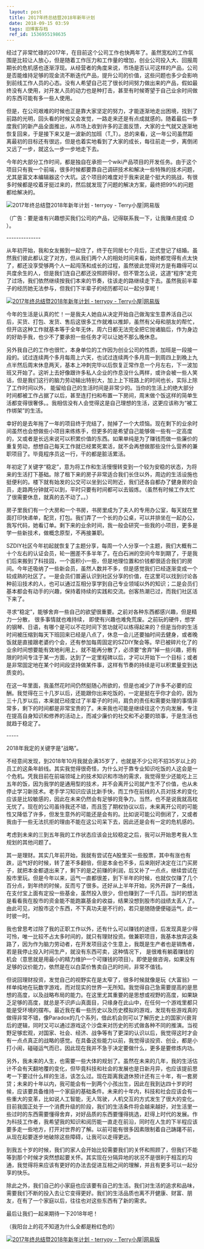 ```yaml
---
 layout: post
 title: 2017年终总结暨2018年新年计划
 date: 2018-09-15 03:59
 tags: 旧博客存档
 ref_id: 1536955198635
---
```

经过了非常忙碌的2017年，在目前这个公司工作也快两年了。虽然宽松的工作氛围是比较让人放心，但是随着工作压力和工作量的增加，创业公司投入大、回报周期长的危机感也逐渐浮现。从经营者的角度来说，市场是否认可这样的产品，公司是否能维持足够的现金流不断迭代产品，提升公司的价值，这些问题也多少会影响到前线工作人员的心态。没有人希望自己花了很长时间努力做出来的产品，假如最终没有人使用，对开发人员的动力也是种打击，甚至有时候寄望于自己业余时间做的东西可能有多一些人使用。

  

但是，在公司艰难的时候也正是靠大家坚定的努力，才能逐渐地走出困境，找到了前路的光明，回头看的时候又会发觉，一路走来还是有点成就感的。随着最后一季度我们的新产品全面推出，从市场上收到许多的正面反馈，大家的士气就又逐渐地恢复回来，于是接下来又是一波新的加班（T_T）。总的来看，这一年公司虽然距离最初的目标还有很远，但是也着实地看到了大家的成长，每往前走一步，离倒闭又远了一步，就这么一步一步地走下去。  

  

今年的大部分工作时间，都是独自在承担一个wiki产品项目的开发任务。由于这个项目只有我一个前端，很多时候都要靠自己调研技术和解决一些特殊的技术问题，尤其是富文本编辑器这个大坑。这个项目的难度对于我来说是个挺大的挑战，有很多时候都是咬着牙挺过来的，然后就发现了问题的解决方案，最终把99%的问题都给解决的。

  

![2017年终总结暨2018年新年计划 - terryoy -
Terry小屋|网易版](http://imglf6.nosdn0.126.net/img/d3RhVFdGTXZTU3FWYjUvU0NEZTFhbXZsZ2EwNlhiM2lsZTFvOWtlYml5clYrSlE2blBlT3J3PT0.png)

  

（广告：要是谁有兴趣想买我们公司的产品，记得联系我一下，让我赚点提成 :D ）。

  

\--------------

  

从年初开始，我和女友搬到一起住了，终于在同居七个月后，正式登记了结婚。虽然我们彼此都认定了对方，但从我们两个人的相处时间来看，始终都觉得有点太快了，都还没享受够两个人一起闯荡和成长的过程，虽然彼此觉得对方是有趣得可以共度余生的人，但是我们连自己都还没照顾得好。但不管怎么说，这道“程序”走完了过场，我们依然继续按我们本来的节奏，往该走的路继续走下去。虽然我前半辈子的经历她无法参与，但我们下半辈子的经历都可以一起分享呢！

  

[![2017年终总结暨2018年新年计划 - terryoy -
Terry小屋|网易版](http://imglf3.nosdn0.126.net/img/d3RhVFdGTXZTU3FWYjUvU0NEZTFhbGordXpKaENPV1VvY2tyNkdJS0I2RG9wRWQzMWlYYmVBPT0.jpg)](http://imglf3.nosdn0.126.net/img/d3RhVFdGTXZTU3FWYjUvU0NEZTFhbGordXpKaENPV1VvY2tyNkdJS0I2RG9wRWQzMWlYYmVBPT0.jpg)  

  

今年的生活是认真的忙！一是我夫人她自从决定开始自己做淘宝生意养活自己以后，买货、打包、发货、售后这很多工作就难以推卸，虽然有父母和朋友的帮忙，但开店这种工作就基本等于全年无休，周六日都无法完全把它抛诸脑后，作为身边的好助手我，也少不了要承担一些任务才可以让她不那么晚休息。

  

另外我自己的工作也很忙，本身单位的工作因为创业公司的性质，加班是一段接一段的。试过连续两个多月每周上六天，也试过连续两个多月周一到周四上到晚上九点半然后周末休息两天，基本上冲刺完毕以后恢复正常作息一个月左右，下一波加班又开始了。这听上去好像跟许多私人企业的作息没什么两样，或许会被一些人笑话，但是我们这行的脑力劳动输出特别大，加上上下班路上的时间也长，实际上除了工作时间以外，
能留给自己的生活时间是非常少的。当你的生活上的绝大部分时间都被工作占据了以后，甚至连打扫和布置一下房间，周末做个饭这样的简单生活都变得很奢侈。。我相信没有人会觉得这是自己理想的生活，这更应该称为“被工作绑架”的生活。

  

幸好的是去年拖了一年的项目终于完结了，抛掉了一个大烦恼。现在剩下的业余时间虽然也会想做些小项目来练练手，但更多的是希望自己能够做一些有一定高度的，又或者是长远来说可以积累价值的东西。如果单纯是为了赚钱而做一些廉价的重复劳动，想想自己每天工作就已经累死累活，就不会再想做那些没什么营养的兼职项目了。毕竟程序员这一行，干的都是脏活累活。

  

年初定了关键字“稳定”，意为将工作和生活慢慢转变到一个较为安稳的状态，为将来的生活打下基础。除了租下来的房子非常适合我们长住以外，周边的生活设施也挺便利的。楼下就有始发的公交可以坐到公司附近，我们还各自都办了健身房的会员，走路两分钟就可以到，平时只要有时间都可以去锻炼。（虽然有时候工作太忙了很需要休息，就真的去不动了。。）

  

房子里我们有一个大房和一个书房，书房里成为了夫人的专用办公室，每天就在里面打印快递单，配货，打包。我们弄了一个长的办公桌，可以并排坐在一起办公，我写代码，她看订单。剩下来的业余时间，我一般会研究一些我的小项目，更多是学一些新技术，做概念原型，不再接兼职。

  

SZDIY社区今年初起就恢复了主题分享，每周一个人分享一个主题，我们大概有二十个左右的认证会员，轮一圈差不多半年了。在白石洲的空间今年到期了，于是我们后来搬到了科技园，一个面积小一些，但是地理位置和价钱都很适合我们的房间。今年还吸纳了一些新会员，虽然人数并不多，但是感觉我们已经逐渐变成一个较成熟的社区了。一是会员们普遍认识到社区分享的价值，在这里可以找到讨论各种前沿技术的人，也可以通过互相分享学到自己专业领域以外的知识；二是会员们基本都会有动手的兴趣，保持着持续的实践和交流。创客热潮已过，而我们社区活下来了。

  

寻求“稳定”，能够舍弃一些自己的欲望很重要。之前对各种东西都感兴趣，但是精力一分散， 很多事情就也难持续，
即使有兴趣也难免荒废。之前玩的硬件，想学的钢琴、日语，有哪个是可以不花时间下苦功就可以练得起来的？但是当你的生活时间被压缩到每天下班回来已经是八点了，休息一会儿还要抽时间去健身，或者晚饭就是直接跟老婆约个会，还有参加每周固定的SZDIY聚会等。早已被碎片化了的业余时间想要能有效地利用上，就不能再分散了，必须要“舍弃”掉一些兴趣，把有限的时间专注于某一方面，达到了一定里程碑以后，才可以开始下一个目标；或者是非常固定地在某个时间段坚持做某件事，这样有节奏的持续是可以积累量变到达质变的。

  

在这一年里面，我虽然花时间仍然挺随心所欲的，但是也减少了许多不必要的应酬。我觉得在三十几岁以后，还能跟你出来吃饭的，一定是挺在乎你才会的，因为三十几岁以后，本来就已经度过了半辈子的时间，肩负的责任和需要处理的事情非常多，剩下的时间都是非常宝贵的了。未来我也可能是继续往这个方向发展，专注在提高自身知识和修养的活动上，而减少廉价的社交和不必要的琐事，于是生活也就趋于稳定了。

  
\-----

  

2018年我定的关键字是“战略”。

  

不经意间发现，到2018年10月我就会满35岁了，也就是不少公司不招35岁以上的员工的这条年龄线。其实我觉得很奇怪，为什么对于靠专业知识吃饭的人这会是一个危机。凭我目前在前端领域上的技术知识和市场的需求，我觉得至少还能吃上三五年的饭，因为我学的是通用型的技术，并不会离开公司就产生不了价值，也从未停止学习新技术。老手学习知识应该比新手快，而工作在前线的人员对技术的变化应该是比较敏感的，因此在未来仍然会有足够的竞争力。当然，也不是说我就高枕无忧了。现在的公司虽待我还不错，而且签了期权协议以后，未来离开公司的可能性又降低了许多，但发生意外的可能还是会有的。比如说可能公司倒闭了，又或者我由于一些无法抗拒的理由不能在这公司呆下去，因此还是会有一定的危机感的。

  

考虑到未来的三到五年我的工作状态应该会比较稳定之后，我可以开始思考我人生规划的其他问题了。

  

其一是理财。其实几年前开始，我就有尝试在A股里买一些股票，其中有涨也有跌，运气好的时候，转了差不多翻倍，但是本金也不多，后来刚好决定在江门买房子，就把本金都退出来了，剩下的是之前赚的利润，后又补了一点点，继续尝试在股市里玩。但是今年以来，运气一直都很差，到下半年的时候，也就仅仅赚了几个百分点，到年终的时候，反而亏了很多。还好从上半年开始，另外开辟了一条线，在支付宝上面有定投一些基金，虽然投入很少，但也赚到了一千几百。当时的想法是看看我在股市的资金能不能跑赢基金的收益，结果没想到股市的战绩太丢人了。由此可见，对股市这个东西，不下真功夫是不行的，若只是随随便便碰运气，此一时彼一时。

  

我也曾思考过除了我的正职工作以外，还有什么可以赚钱的途径，后发现真是少得可怜，唯一比较不占太多时间的，就只有理财投资。做兼职项目，我基本放弃这条路了，因为作为脑力劳动者，在开发项目这个生意上，我既是生产者也是销售者，若是我停止投入时间生产，就没有东西可卖，这种情况下，
是很难有躺着赚钱的机会（意思就是用最小的精力维护一个可赚钱的项目）。即使是做咨询，如果没有足够的议价能力，依然是在以白菜价售卖自己的时间，非常不值钱。

  

但说回理财投资，发觉自己的视野实在是太窄了，很多时候就像是玩《大富翁》一样单纯地在玩数字游戏，而对现实的世界一无所知。我觉得自己急需要提高的是思想的高度，以及战略布局的能力。在这里尤其重要的是思想或视野的高度，如果缺乏足够的高度，就总是不识庐山真面目，只缘身在此山中，在任何一个游戏里都只能是受环境的摆布。最近我在看一些历史以及历史模拟的游戏，发现有些游戏真的做得非常不错，像Paradox的几个系列，借此机会则可以了解历史上的国家兴衰背后的逻辑，同时又可以通过游戏这个沙盘来对历史的形式做各种不同的推演。当视野足够宏观，对国家、社会、经济、战争等有了更深的认识以后，我觉得这时才会有一点点真正的战略的感觉。在具备这些能力以前，我觉得谈投资、创业，都是小打小闹，碰碰运气而已，因此现在我并不急于决定要做什么，更多是要修炼内功。

  

另外，我未来的人生，也需要一些大体的规划了。虽然在未来的几年，我的生活估计不会有天翻地覆的变化，但毕竟科技和社会的发展也是日新月异，也应该提前思考一下要过什么样的生活，该怎么过。现在距离我退休预计还有三十年，有一套房贷；未来的十年以内，我可能会有一到两个小孩出生，因此在我到达四十岁的时候，应该要具备维持一个家庭的基础条件。未来的十年内，科技和社会应该会有一些重大的变革，比如说人工智能，无人驾驶，人机交互的方式发生了很大的变化。目前我国正处于一个消费升级的阶段，我们的生活条件将会越来越好，对生活里一些过时的东西需要懂得舍弃，对好品质的东西要懂得挑选，赶得上时代的发展。作为科技工作者，我希望我的知识和阅历能一直走在前沿，同时在人生的下半程应该要多走一些地方，打开对世界的了解。以前可能有很多因素限制着自己踌躇不前，从现在起要逐步地破除这些障碍，让我可以走得更远。

  

到我五十岁的时候，我们的家人会开始比较需要我们的关怀和照顾了，但我们不能等到那个时候才突然想起要关怀。其实现在分隔异地的状况不是很利于相互的沟通，我觉得将来应该有更好的办法去促进互相之间的理解，并且有更多可以一起分享的快乐。

  

除此之外，我们自己的小家庭也应该要有自己的生活。我们对生活的追求和品味，需要我们不断的投入去让它变得更好。我们的生活品质也离不开健康、财富、朋友，在有了一个家庭以后，往往也对这些东西有了新的需求。

  

最后让我们一起来期待一下2018年吧！

（我阳台上的花不知道为什么全都是粉红色的）

  

[![2017年终总结暨2018年新年计划 - terryoy -
Terry小屋|网易版](http://imglf5.nosdn0.126.net/img/d3RhVFdGTXZTU3FWYjUvU0NEZTFhblgwa1E4MDJsQUk4bXZSUG5UR0tYUENoSFpUVHpXMnpnPT0.jpg)](http://imglf5.nosdn0.126.net/img/d3RhVFdGTXZTU3FWYjUvU0NEZTFhblgwa1E4MDJsQUk4bXZSUG5UR0tYUENoSFpUVHpXMnpnPT0.jpg)

